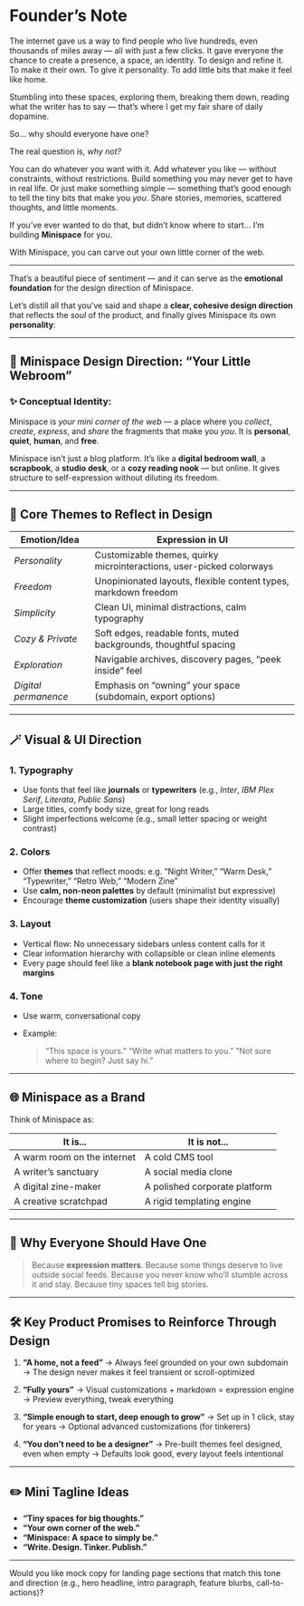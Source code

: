 # Founder’s Note

The internet gave us a way to find people who live hundreds, even thousands of miles away — all with just a few clicks.
It gave everyone the chance to create a presence, a space, an identity. To design and refine it. To make it their own. To give it personality. To add little bits that make it feel like home.

Stumbling into these spaces, exploring them, breaking them down, reading what the writer has to say — that’s where I get my fair share of daily dopamine.

So... why should everyone have one?

The real question is, *why not?*

You can do whatever you want with it. Add whatever you like — without constraints, without restrictions.
Build something you may never get to have in real life. Or just make something simple — something that’s good enough to tell the tiny bits that make you *you*. Share stories, memories, scattered thoughts, and little moments.

If you’ve ever wanted to do that, but didn’t know where to start…
I’m building **Minispace** for you.

With Minispace, you can carve out your own little corner of the web.

---

That’s a beautiful piece of sentiment — and it can serve as the **emotional foundation** for the design direction of Minispace.

Let’s distill all that you’ve said and shape a **clear, cohesive design direction** that reflects the *soul* of the product, and finally gives Minispace its own **personality**:

---

## 🎨 **Minispace Design Direction: “Your Little Webroom”**

### ✨ Conceptual Identity:

Minispace is *your mini corner of the web* — a place where you *collect*, *create*, *express*, and *share* the fragments that make you *you*. It is **personal**, **quiet**, **human**, and **free**.

Minispace isn’t just a blog platform.
It’s like a **digital bedroom wall**, a **scrapbook**, a **studio desk**, or a **cozy reading nook** — but online. It gives structure to self-expression without diluting its freedom.

---

## 🧠 **Core Themes to Reflect in Design**

| Emotion/Idea         | Expression in UI                                                     |
| -------------------- | -------------------------------------------------------------------- |
| *Personality*        | Customizable themes, quirky microinteractions, user-picked colorways |
| *Freedom*            | Unopinionated layouts, flexible content types, markdown freedom      |
| *Simplicity*         | Clean UI, minimal distractions, calm typography                      |
| *Cozy & Private*     | Soft edges, readable fonts, muted backgrounds, thoughtful spacing    |
| *Exploration*        | Navigable archives, discovery pages, “peek inside” feel              |
| *Digital permanence* | Emphasis on “owning” your space (subdomain, export options)          |

---

## 🪄 Visual & UI Direction

### 1. **Typography**

* Use fonts that feel like **journals** or **typewriters** (e.g., *Inter*, *IBM Plex Serif*, *Literata*, *Public Sans*)
* Large titles, comfy body size, great for long reads
* Slight imperfections welcome (e.g., small letter spacing or weight contrast)

### 2. **Colors**

* Offer **themes** that reflect moods: e.g. “Night Writer,” “Warm Desk,” “Typewriter,” “Retro Web,” “Modern Zine”
* Use **calm, non-neon palettes** by default (minimalist but expressive)
* Encourage **theme customization** (users shape their identity visually)

### 3. **Layout**

* Vertical flow: No unnecessary sidebars unless content calls for it
* Clear information hierarchy with collapsible or clean inline elements
* Every page should feel like a **blank notebook page with just the right margins**

### 4. **Tone**

* Use warm, conversational copy
* Example:

  > “This space is yours.”
  > “Write what matters to you.”
  > “Not sure where to begin? Just say hi.”

---

## 🌐 Minispace as a Brand

Think of Minispace as:

| It is...                    | It is not...                  |
| --------------------------- | ----------------------------- |
| A warm room on the internet | A cold CMS tool               |
| A writer’s sanctuary        | A social media clone          |
| A digital zine-maker        | A polished corporate platform |
| A creative scratchpad       | A rigid templating engine     |

---

## 🌱 Why Everyone Should Have One

> Because **expression matters**.
> Because some things deserve to live outside social feeds.
> Because you never know who’ll stumble across it and stay.
> Because tiny spaces tell big stories.

---

## 🛠️ Key Product Promises to Reinforce Through Design

1. **“A home, not a feed”**
   → Always feel grounded on your own subdomain
   → The design never makes it feel transient or scroll-optimized

2. **“Fully yours”**
   → Visual customizations + markdown = expression engine
   → Preview everything, tweak everything

3. **“Simple enough to start, deep enough to grow”**
   → Set up in 1 click, stay for years
   → Optional advanced customizations (for tinkerers)

4. **“You don’t need to be a designer”**
   → Pre-built themes feel designed, even when empty
   → Defaults look good, every layout feels intentional

---

## ✏️ Mini Tagline Ideas

* **“Tiny spaces for big thoughts.”**
* **“Your own corner of the web.”**
* **“Minispace: A space to simply be.”**
* **“Write. Design. Tinker. Publish.”**

---

Would you like mock copy for landing page sections that match this tone and direction (e.g., hero headline, intro paragraph, feature blurbs, call-to-actions)?
